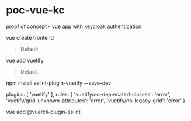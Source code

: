 # poc-vue-kc
proof of concept - vue app with keycloak authentication


vue create frontend
> Default

vue add vuetify
> Default

npm install eslint-plugin-vuetify --save-dev

plugins: [
    'vuetify'
  ],
  rules: {
    'vuetify/no-deprecated-classes': 'error',
    'vuetify/grid-unknown-attributes': 'error',
	 'vuetify/no-legacy-grid': 'error'
  }

vue add @vue/cli-plugin-eslint

